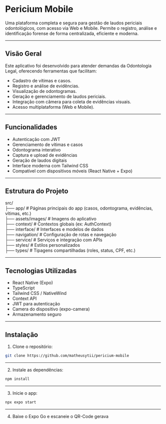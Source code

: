 # Pericium Mobile
Uma plataforma completa e segura para gestão de laudos periciais odontológicos, com acesso via Web e Mobile.
Permite o registro, análise e identificação forense de forma centralizada, eficiente e moderna.

---
## Visão Geral
Este aplicativo foi desenvolvido para atender demandas da Odontologia Legal, oferecendo ferramentas que facilitam:
- Cadastro de vítimas e casos.
- Registro e análise de evidências.
- Visualização de odontogramas.
- Geração e gerenciamento de laudos periciais.
- Integração com câmera para coleta de evidências visuais.
- Acesso multiplataforma (Web e Mobile).

---
## Funcionalidades
- Autenticação com JWT
- Gerenciamento de vítimas e casos
- Odontograma interativo
- Captura e upload de evidências
- Geração de laudos digitais
- Interface moderna com Tailwind CSS
- Compatível com dispositivos móveis (React Native + Expo)

---
## Estrutura do Projeto
src/ <br>
├── app/                # Páginas principais do app (casos, odontograma, evidências, vítimas, etc.) <br>
├── assets/images/      # Imagens do aplicativo <br>
├── context/            # Contextos globais (ex: AuthContext) <br>
├── interface/          # Interfaces e modelos de dados <br>
├── navigation/         # Configuração de rotas e navegação <br>
├── service/            # Serviços e integração com APIs <br>
├── styles/             # Estilos personalizados <br>
├── types/              # Tipagens compartilhadas (roles, status, CPF, etc.) <br>

---
## Tecnologias Utilizadas
- React Native (Expo)
- TypeScript
- Tailwind CSS / NativeWind
- Context API
- JWT para autenticação
- Camera do dispositivo (expo-camera)
- Armazenamento seguro

---
## Instalação
1. Clone o repositório:
```bash
git clone https://github.com/matheusytii/pericium-mobile
```

---

2. Instale as dependências:
```bash
npm install
```
--- 

3. Inicie o app:
```bash
npx expo start
```
---
4. Baixe o Expo Go e escaneie o QR-Code gerava
